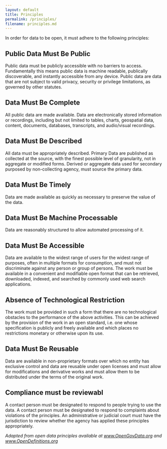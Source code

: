 ```yaml
---
layout: default
title: Principles
permalink: /principles/
filename: principles.md
---
```


In order for data to be open, it must adhere to the following principles:

## Public Data Must Be Public

Public data must be publicly accessible with no barriers to access. Fundamentally this means public data is machine readable, publically discoverable, and instantly accessible from any device. Public data are data that are not subject to valid privacy, security or privilege limitations, as governed by other statutes.

## Data Must Be Complete

All public data are made available. Data are electronically stored information or recordings, including but not limited to tables, charts, geospatial data, content, documents, databases, transcripts, and audio/visual recordings. 

## Data Must Be Described

All data must be appropriately described. Primary Data are published as collected at the source, with the finest possible level of granularity, not in aggregate or modified forms. Derived or aggregate data used for secondary purposed by non-collecting agency, must source the primary data.

## Data Must Be Timely

Data are made available as quickly as necessary to preserve the value of the data.

## Data Must Be Machine Processable

Data are reasonably structured to allow automated processing of it.

## Data Must Be Accessible 

Data are available to the widest range of users for the widest range of purposes, often in multiple formats for consumption, and must not discriminate against any person or group of persons. The work must be available in a convenient and modifiable open format that can be retrieved, downloaded, indexed, and searched by commonly used web search applications. 

## Absence of Technological Restriction

The work must be provided in such a form that there are no technological obstacles to the performance of the above activities. This can be achieved by the provision of the work in an open  standard, i.e. one whose specification is publicly and freely available and which places no restrictions monetary or otherwise upon its use.

## Data Must Be Reusable

Data are available in non-proprietary formats over which no entity has exclusive control and data are reusable under open licenses and must allow for modifications and derivative works and must allow them to be distributed under the terms of the original work. 

## Compliance must be reviewabl

A contact person must be designated to respond to people trying to use the data. A contact person must be designated to respond to complaints about violations of the principles. An administrative or judicial court must have the jurisdiction to review whether the agency has applied these principles appropriately.

*Adapted from open data principles available at www.OpenGovData.org and www.OpenDefinitions.org*